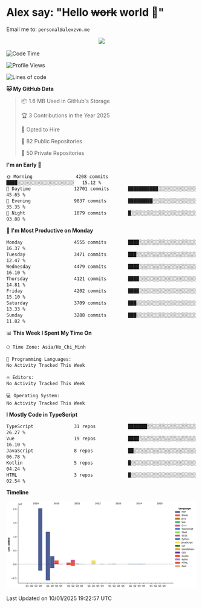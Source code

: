 # Alex say: "Hello ~~work~~ world 🐾"
Email me to: `personal@alexzvn.me`


<p align=center>
  <a href="https://skillicons.dev">
    <img src="https://skillicons.dev/icons?i=ts,js,php,nodejs,bun,vue,nuxt,react,svelte,tauri,laravel,rust,mongodb,docker,electron,redis,rabbitmq,tailwind,git,cloudflare,elysia,mysql,nginx,rollupjs,sentry,ubuntu,yarn,html,css,vite" />
  </a>
</p>

<!--START_SECTION:waka-->
![Code Time](http://img.shields.io/badge/Code%20Time-1%2C066%20hrs%2055%20mins-blue)

![Profile Views](http://img.shields.io/badge/Profile%20Views-1-blue)

![Lines of code](https://img.shields.io/badge/From%20Hello%20World%20I%27ve%20Written-40.7%20million%20lines%20of%20code-blue)

**🐱 My GitHub Data** 

> 📦 1.6 MB Used in GitHub's Storage 
 > 
> 🏆 3 Contributions in the Year 2025
 > 
> 💼 Opted to Hire
 > 
> 📜 82 Public Repositories 
 > 
> 🔑 50 Private Repositories 
 > 
**I'm an Early 🐤** 

```text
🌞 Morning                4208 commits        ████░░░░░░░░░░░░░░░░░░░░░   15.12 % 
🌆 Daytime                12701 commits       ███████████░░░░░░░░░░░░░░   45.65 % 
🌃 Evening                9837 commits        █████████░░░░░░░░░░░░░░░░   35.35 % 
🌙 Night                  1079 commits        █░░░░░░░░░░░░░░░░░░░░░░░░   03.88 % 
```
📅 **I'm Most Productive on Monday** 

```text
Monday                   4555 commits        ████░░░░░░░░░░░░░░░░░░░░░   16.37 % 
Tuesday                  3471 commits        ███░░░░░░░░░░░░░░░░░░░░░░   12.47 % 
Wednesday                4479 commits        ████░░░░░░░░░░░░░░░░░░░░░   16.10 % 
Thursday                 4121 commits        ████░░░░░░░░░░░░░░░░░░░░░   14.81 % 
Friday                   4202 commits        ████░░░░░░░░░░░░░░░░░░░░░   15.10 % 
Saturday                 3709 commits        ███░░░░░░░░░░░░░░░░░░░░░░   13.33 % 
Sunday                   3288 commits        ███░░░░░░░░░░░░░░░░░░░░░░   11.82 % 
```


📊 **This Week I Spent My Time On** 

```text
🕑︎ Time Zone: Asia/Ho_Chi_Minh

💬 Programming Languages: 
No Activity Tracked This Week

🔥 Editors: 
No Activity Tracked This Week

💻 Operating System: 
No Activity Tracked This Week
```

**I Mostly Code in TypeScript** 

```text
TypeScript               31 repos            ███████░░░░░░░░░░░░░░░░░░   26.27 % 
Vue                      19 repos            ████░░░░░░░░░░░░░░░░░░░░░   16.10 % 
JavaScript               8 repos             ██░░░░░░░░░░░░░░░░░░░░░░░   06.78 % 
Kotlin                   5 repos             █░░░░░░░░░░░░░░░░░░░░░░░░   04.24 % 
HTML                     3 repos             █░░░░░░░░░░░░░░░░░░░░░░░░   02.54 % 
```



**Timeline**

![Lines of Code chart](https://raw.githubusercontent.com/alexzvn/alexzvn/main/assets/bar_graph.png)


 Last Updated on 10/01/2025 19:22:57 UTC
<!--END_SECTION:waka-->
